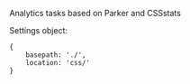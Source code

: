 Analytics tasks based on Parker and CSSstats

Settings object:
````
{
    basepath: './',
    location: 'css/'
}